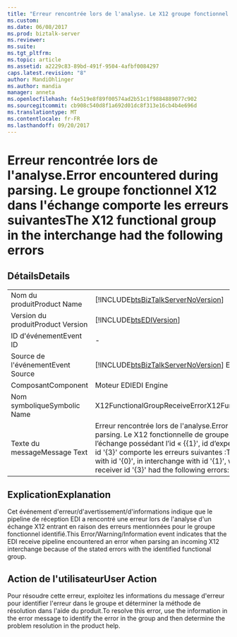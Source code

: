 ```yaml
---
title: "Erreur rencontrée lors de l'analyse. Le X12 groupe fonctionnel dans l’échange comportait les erreurs suivantes | Documents Microsoft"
ms.custom: 
ms.date: 06/08/2017
ms.prod: biztalk-server
ms.reviewer: 
ms.suite: 
ms.tgt_pltfrm: 
ms.topic: article
ms.assetid: a2229c83-89bd-491f-9504-4afbf0084297
caps.latest.revision: "8"
author: MandiOhlinger
ms.author: mandia
manager: anneta
ms.openlocfilehash: f4e519e8f89f00574ad2b51c1f9884889077c902
ms.sourcegitcommit: cb908c540d8f1a692d01dc8f313e16cb4b4e696d
ms.translationtype: MT
ms.contentlocale: fr-FR
ms.lasthandoff: 09/20/2017
---
```

# <a name="error-encountered-during-parsing-the-x12-functional-group-in-the-interchange-had-the-following-errors"></a><span data-ttu-id="5ed8c-103">Erreur rencontrée lors de l'analyse.</span><span class="sxs-lookup"><span data-stu-id="5ed8c-103">Error encountered during parsing.</span></span> <span data-ttu-id="5ed8c-104">Le groupe fonctionnel X12 dans l'échange comporte les erreurs suivantes</span><span class="sxs-lookup"><span data-stu-id="5ed8c-104">The X12 functional group in the interchange had the following errors</span></span>
## <a name="details"></a><span data-ttu-id="5ed8c-105">Détails</span><span class="sxs-lookup"><span data-stu-id="5ed8c-105">Details</span></span>  
  
|||  
|-|-|  
|<span data-ttu-id="5ed8c-106">Nom du produit</span><span class="sxs-lookup"><span data-stu-id="5ed8c-106">Product Name</span></span>|[!INCLUDE[btsBizTalkServerNoVersion](../includes/btsbiztalkservernoversion-md.md)]|  
|<span data-ttu-id="5ed8c-107">Version du produit</span><span class="sxs-lookup"><span data-stu-id="5ed8c-107">Product Version</span></span>|[!INCLUDE[btsEDIVersion](../includes/btsediversion-md.md)]|  
|<span data-ttu-id="5ed8c-108">ID d'événement</span><span class="sxs-lookup"><span data-stu-id="5ed8c-108">Event ID</span></span>|-|  
|<span data-ttu-id="5ed8c-109">Source de l'événement</span><span class="sxs-lookup"><span data-stu-id="5ed8c-109">Event Source</span></span>|[!INCLUDE[btsBizTalkServerNoVersion](../includes/btsbiztalkservernoversion-md.md)]<span data-ttu-id="5ed8c-110"> EDI</span><span class="sxs-lookup"><span data-stu-id="5ed8c-110"> EDI</span></span>|  
|<span data-ttu-id="5ed8c-111">Composant</span><span class="sxs-lookup"><span data-stu-id="5ed8c-111">Component</span></span>|<span data-ttu-id="5ed8c-112">Moteur EDI</span><span class="sxs-lookup"><span data-stu-id="5ed8c-112">EDI Engine</span></span>|  
|<span data-ttu-id="5ed8c-113">Nom symbolique</span><span class="sxs-lookup"><span data-stu-id="5ed8c-113">Symbolic Name</span></span>|<span data-ttu-id="5ed8c-114">X12FunctionalGroupReceiveError</span><span class="sxs-lookup"><span data-stu-id="5ed8c-114">X12FunctionalGroupReceiveError</span></span>|  
|<span data-ttu-id="5ed8c-115">Texte du message</span><span class="sxs-lookup"><span data-stu-id="5ed8c-115">Message Text</span></span>|<span data-ttu-id="5ed8c-116">Erreur rencontrée lors de l'analyse.</span><span class="sxs-lookup"><span data-stu-id="5ed8c-116">Error encountered during parsing.</span></span> <span data-ttu-id="5ed8c-117">Le X12 fonctionnelle de groupe avec l’id '{0}', dans l’échange possédant l’id « {{1}', id d’expéditeur « {{2} », récepteur id '{3}' comporte les erreurs suivantes :</span><span class="sxs-lookup"><span data-stu-id="5ed8c-117">The X12 functional group with id '{0}', in interchange with id '{1}', with sender id '{2}', receiver id '{3}' had the following errors:</span></span>|  
  
## <a name="explanation"></a><span data-ttu-id="5ed8c-118">Explication</span><span class="sxs-lookup"><span data-stu-id="5ed8c-118">Explanation</span></span>  
 <span data-ttu-id="5ed8c-119">Cet événement d'erreur/d'avertissement/d'informations indique que le pipeline de réception EDI a rencontré une erreur lors de l'analyse d'un échange X12 entrant en raison des erreurs mentionnées pour le groupe fonctionnel identifié.</span><span class="sxs-lookup"><span data-stu-id="5ed8c-119">This Error/Warning/Information event indicates that the EDI receive pipeline encountered an error when parsing an incoming X12 interchange because of the stated errors with the identified functional group.</span></span>  
  
## <a name="user-action"></a><span data-ttu-id="5ed8c-120">Action de l'utilisateur</span><span class="sxs-lookup"><span data-stu-id="5ed8c-120">User Action</span></span>  
 <span data-ttu-id="5ed8c-121">Pour résoudre cette erreur, exploitez les informations du message d'erreur pour identifier l'erreur dans le groupe et déterminer la méthode de résolution dans l'aide du produit.</span><span class="sxs-lookup"><span data-stu-id="5ed8c-121">To resolve this error, use the information in the error message to identify the error in the group and then determine the problem resolution in the product help.</span></span>